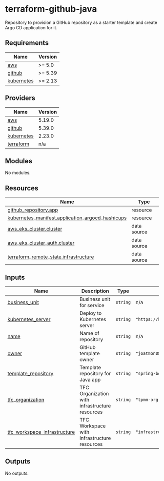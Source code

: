 # terraform-github-java

Repository to provision a GitHub repository as a starter
template and create Argo CD application for it.

## Requirements

| Name | Version |
|------|---------|
| <a name="requirement_aws"></a> [aws](#requirement\_aws) | >= 5.0 |
| <a name="requirement_github"></a> [github](#requirement\_github) | >= 5.39 |
| <a name="requirement_kubernetes"></a> [kubernetes](#requirement\_kubernetes) | >= 2.13 |

## Providers

| Name | Version |
|------|---------|
| <a name="provider_aws"></a> [aws](#provider\_aws) | 5.19.0 |
| <a name="provider_github"></a> [github](#provider\_github) | 5.39.0 |
| <a name="provider_kubernetes"></a> [kubernetes](#provider\_kubernetes) | 2.23.0 |
| <a name="provider_terraform"></a> [terraform](#provider\_terraform) | n/a |

## Modules

No modules.

## Resources

| Name | Type |
|------|------|
| [github_repository.app](https://registry.terraform.io/providers/integrations/github/latest/docs/resources/repository) | resource |
| [kubernetes_manifest.application_argocd_hashicups](https://registry.terraform.io/providers/hashicorp/kubernetes/latest/docs/resources/manifest) | resource |
| [aws_eks_cluster.cluster](https://registry.terraform.io/providers/hashicorp/aws/latest/docs/data-sources/eks_cluster) | data source |
| [aws_eks_cluster_auth.cluster](https://registry.terraform.io/providers/hashicorp/aws/latest/docs/data-sources/eks_cluster_auth) | data source |
| [terraform_remote_state.infrastructure](https://registry.terraform.io/providers/hashicorp/terraform/latest/docs/data-sources/remote_state) | data source |

## Inputs

| Name | Description | Type | Default | Required |
|------|-------------|------|---------|:--------:|
| <a name="input_business_unit"></a> [business\_unit](#input\_business\_unit) | Business unit for service | `string` | n/a | yes |
| <a name="input_kubernetes_server"></a> [kubernetes\_server](#input\_kubernetes\_server) | Deploy to Kubernetes server | `string` | `"https://kubernetes.default.svc"` | no |
| <a name="input_name"></a> [name](#input\_name) | Name of repository | `string` | n/a | yes |
| <a name="input_owner"></a> [owner](#input\_owner) | GitHub template owner | `string` | `"joatmon08"` | no |
| <a name="input_template_repository"></a> [template\_repository](#input\_template\_repository) | Template repository for Java app | `string` | `"spring-boot-template"` | no |
| <a name="input_tfc_organization"></a> [tfc\_organization](#input\_tfc\_organization) | TFC Organization with infrastructure resources | `string` | `"tpmm-org-platform-engineering"` | no |
| <a name="input_tfc_workspace_infrastructure"></a> [tfc\_workspace\_infrastructure](#input\_tfc\_workspace\_infrastructure) | TFC Workspace with infrastructure resources | `string` | `"infrastructure"` | no |

## Outputs

No outputs.
